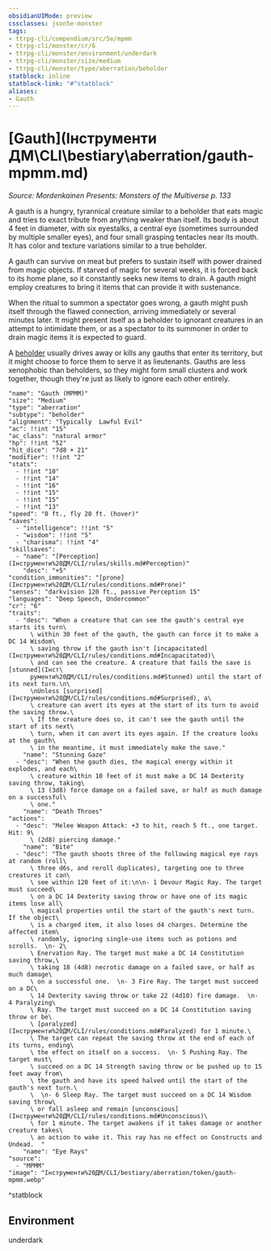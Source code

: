 ```yaml
---
obsidianUIMode: preview
cssclasses: json5e-monster
tags:
- ttrpg-cli/compendium/src/5e/mpmm
- ttrpg-cli/monster/cr/6
- ttrpg-cli/monster/environment/underdark
- ttrpg-cli/monster/size/medium
- ttrpg-cli/monster/type/aberration/beholder
statblock: inline
statblock-link: "#^statblock"
aliases:
- Gauth
---
```

# [Gauth](Інструменти ДМ\CLI\bestiary\aberration/gauth-mpmm.md)
*Source: Mordenkainen Presents: Monsters of the Multiverse p. 133*  

A gauth is a hungry, tyrannical creature similar to a beholder that eats magic and tries to exact tribute from anything weaker than itself. Its body is about 4 feet in diameter, with six eyestalks, a central eye (sometimes surrounded by multiple smaller eyes), and four small grasping tentacles near its mouth. It has color and texture variations similar to a true beholder.

A gauth can survive on meat but prefers to sustain itself with power drained from magic objects. If starved of magic for several weeks, it is forced back to its home plane, so it constantly seeks new items to drain. A gauth might employ creatures to bring it items that can provide it with sustenance.

When the ritual to summon a spectator goes wrong, a gauth might push itself through the flawed connection, arriving immediately or several minutes later. It might present itself as a beholder to ignorant creatures in an attempt to intimidate them, or as a spectator to its summoner in order to drain magic items it is expected to guard.

A [beholder](Інструменти%20ДМ/CLI/bestiary/aberration/beholder-xmm.md) usually drives away or kills any gauths that enter its territory, but it might choose to force them to serve it as lieutenants. Gauths are less xenophobic than beholders, so they might form small clusters and work together, though they're just as likely to ignore each other entirely.

```statblock
"name": "Gauth (MPMM)"
"size": "Medium"
"type": "aberration"
"subtype": "beholder"
"alignment": "Typically  Lawful Evil"
"ac": !!int "15"
"ac_class": "natural armor"
"hp": !!int "52"
"hit_dice": "7d8 + 21"
"modifier": !!int "2"
"stats":
  - !!int "10"
  - !!int "14"
  - !!int "16"
  - !!int "15"
  - !!int "15"
  - !!int "13"
"speed": "0 ft., fly 20 ft. (hover)"
"saves":
  - "intelligence": !!int "5"
  - "wisdom": !!int "5"
  - "charisma": !!int "4"
"skillsaves":
  - "name": "[Perception](Інструменти%20ДМ/CLI/rules/skills.md#Perception)"
    "desc": "+5"
"condition_immunities": "[prone](Інструменти%20ДМ/CLI/rules/conditions.md#Prone)"
"senses": "darkvision 120 ft., passive Perception 15"
"languages": "Deep Speech, Undercommon"
"cr": "6"
"traits":
  - "desc": "When a creature that can see the gauth's central eye starts its turn\
      \ within 30 feet of the gauth, the gauth can force it to make a DC 14 Wisdom\
      \ saving throw if the gauth isn't [incapacitated](Інструменти%20ДМ/CLI/rules/conditions.md#Incapacitated)\
      \ and can see the creature. A creature that fails the save is [stunned](Інст\
      рументи%20ДМ/CLI/rules/conditions.md#Stunned) until the start of its next turn.\n\
      \nUnless [surprised](Інструменти%20ДМ/CLI/rules/conditions.md#Surprised), a\
      \ creature can avert its eyes at the start of its turn to avoid the saving throw.\
      \ If the creature does so, it can't see the gauth until the start of its next\
      \ turn, when it can avert its eyes again. If the creature looks at the gauth\
      \ in the meantime, it must immediately make the save."
    "name": "Stunning Gaze"
  - "desc": "When the gauth dies, the magical energy within it explodes, and each\
      \ creature within 10 feet of it must make a DC 14 Dexterity saving throw, taking\
      \ 13 (3d8) force damage on a failed save, or half as much damage on a successful\
      \ one."
    "name": "Death Throes"
"actions":
  - "desc": "Melee Weapon Attack: +3 to hit, reach 5 ft., one target. Hit: 9\
      \ (2d8) piercing damage."
    "name": "Bite"
  - "desc": "The gauth shoots three of the following magical eye rays at random (roll\
      \ three d6s, and reroll duplicates), targeting one to three creatures it can\
      \ see within 120 feet of it:\n\n- 1 Devour Magic Ray. The target must succeed\
      \ on a DC 14 Dexterity saving throw or have one of its magic items lose all\
      \ magical properties until the start of the gauth's next turn. If the object\
      \ is a charged item, it also loses d4 charges. Determine the affected item\
      \ randomly, ignoring single-use items such as potions and scrolls.  \n- 2\
      \ Enervation Ray. The target must make a DC 14 Constitution saving throw,\
      \ taking 18 (4d8) necrotic damage on a failed save, or half as much damage\
      \ on a successful one.  \n- 3 Fire Ray. The target must succeed on a DC\
      \ 14 Dexterity saving throw or take 22 (4d10) fire damage.  \n- 4 Paralyzing\
      \ Ray. The target must succeed on a DC 14 Constitution saving throw or be\
      \ [paralyzed](Інструменти%20ДМ/CLI/rules/conditions.md#Paralyzed) for 1 minute.\
      \ The target can repeat the saving throw at the end of each of its turns, ending\
      \ the effect on itself on a success.  \n- 5 Pushing Ray. The target must\
      \ succeed on a DC 14 Strength saving throw or be pushed up to 15 feet away from\
      \ the gauth and have its speed halved until the start of the gauth's next turn.\
      \  \n- 6 Sleep Ray. The target must succeed on a DC 14 Wisdom saving throw\
      \ or fall asleep and remain [unconscious](Інструменти%20ДМ/CLI/rules/conditions.md#Unconscious)\
      \ for 1 minute. The target awakens if it takes damage or another creature takes\
      \ an action to wake it. This ray has no effect on Constructs and Undead.  "
    "name": "Eye Rays"
"source":
  - "MPMM"
"image": "Інструменти%20ДМ/CLI/bestiary/aberration/token/gauth-mpmm.webp"
```
^statblock

## Environment

underdark